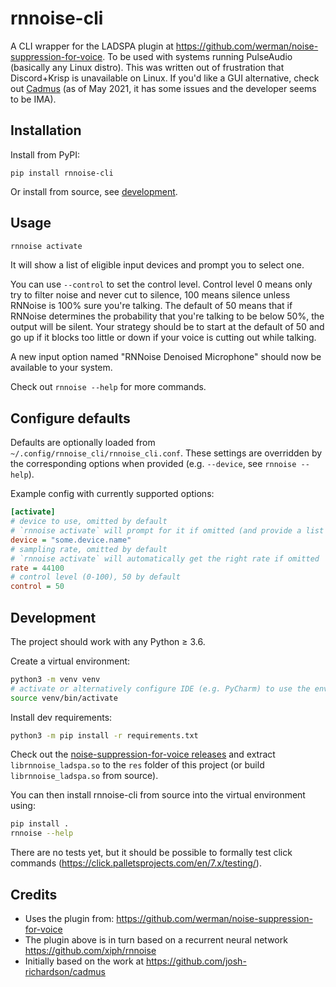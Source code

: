# rnnoise-cli

A CLI wrapper for the LADSPA plugin at https://github.com/werman/noise-suppression-for-voice.
To be used with systems running PulseAudio (basically any Linux distro).
This was written out of frustration that Discord+Krisp is unavailable on Linux.
If you'd like a GUI alternative, check out [Cadmus](https://github.com/josh-richardson/cadmus)
(as of May 2021, it has some issues and the developer seems to be IMA).

## Installation

Install from PyPI:
```
pip install rnnoise-cli
```

Or install from source, see [development](#development).

## Usage

```bash
rnnoise activate
```
It will show a list of eligible input devices and prompt you to select one.

You can use `--control` to set the control level.
Control level 0 means only try to filter noise and never cut to silence,
100 means silence unless RNNoise is 100% sure you're talking.
The default of 50 means that if RNNoise determines the probability that you're talking to be below 50%,
the output will be silent.
Your strategy should be to start at the default of 50 and go up if it blocks too little or down if your voice is
cutting out while talking.

A new input option named "RNNoise Denoised Microphone" should now be available to your system.


Check out `rnnoise --help` for more commands.

## Configure defaults

Defaults are optionally loaded from `~/.config/rnnoise_cli/rnnoise_cli.conf`.
These settings are overridden by the corresponding options when provided (e.g. `--device`, see `rnnoise --help`).

Example config with currently supported options:
```ini
[activate]
# device to use, omitted by default
# `rnnoise activate` will prompt for it if omitted (and provide a list of options)
device = "some.device.name"
# sampling rate, omitted by default
# `rnnoise activate` will automatically get the right rate if omitted
rate = 44100
# control level (0-100), 50 by default
control = 50
```

## Development

The project should work with any Python ≥ 3.6.

Create a virtual environment:
```bash
python3 -m venv venv
# activate or alternatively configure IDE (e.g. PyCharm) to use the env's interpreter
source venv/bin/activate
```

Install dev requirements:
```bash
python3 -m pip install -r requirements.txt
```

Check out the [noise-suppression-for-voice releases](https://github.com/werman/noise-suppression-for-voice/releases)
and extract `librnnoise_ladspa.so` to the `res` folder of this project (or build `librnnoise_ladspa.so` from source).

You can then install rnnoise-cli from source into the virtual environment using:
```bash
pip install .
rnnoise --help
```

There are no tests yet, but it should be possible to formally test click commands
(https://click.palletsprojects.com/en/7.x/testing/).

## Credits
- Uses the plugin from: https://github.com/werman/noise-suppression-for-voice
- The plugin above is in turn based on a recurrent neural network https://github.com/xiph/rnnoise
- Initially based on the work at https://github.com/josh-richardson/cadmus
